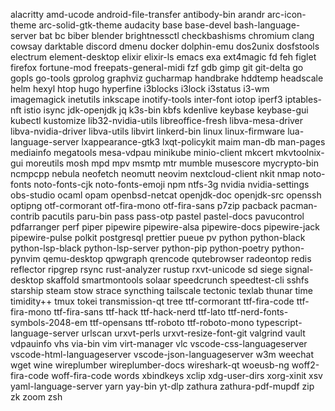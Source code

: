 alacritty
amd-ucode
android-file-transfer
antibody-bin
arandr
arc-icon-theme
arc-solid-gtk-theme
audacity
base
base-devel
bash-language-server
bat
bc
biber
blender
brightnessctl
checkbashisms
chromium
clang
cowsay
darktable
discord
dmenu
docker
dolphin-emu
dos2unix
dosfstools
electrum
element-desktop
elixir
elixir-ls
emacs
exa
ext4magic
fd
feh
figlet
firefox
fortune-mod
freepats-general-midi
fzf
gdb
gimp
git
git-delta
go
gopls
go-tools
gprolog
graphviz
gucharmap
handbrake
hddtemp
headscale
helm
hexyl
htop
hugo
hyperfine
i3blocks
i3lock
i3status
i3-wm
imagemagick
inetutils
inkscape
inotify-tools
inter-font
iotop
iperf3
iptables-nft
istio
isync
jdk-openjdk
jq
k3s-bin
kbfs
kdenlive
keybase
keybase-gui
kubectl
kustomize
lib32-nvidia-utils
libreoffice-fresh
libva-mesa-driver
libva-nvidia-driver
libva-utils
libvirt
linkerd-bin
linux
linux-firmware
lua-language-server
lxappearance-gtk3
lxqt-policykit
maim
man-db
man-pages
mediainfo
megatools
mesa-vdpau
minikube
minio-client
mkcert
mkvtoolnix-gui
moreutils
mosh
mpd
mpv
msmtp
mtr
mumble
musescore
mycrypto-bin
ncmpcpp
nebula
neofetch
neomutt
neovim
nextcloud-client
nkit
nmap
noto-fonts
noto-fonts-cjk
noto-fonts-emoji
npm
ntfs-3g
nvidia
nvidia-settings
obs-studio
ocaml
opam
openbsd-netcat
openjdk-doc
openjdk-src
openssh
optipng
otf-cormorant
otf-fira-mono
otf-fira-sans
p7zip
pacback
pacman-contrib
pacutils
paru-bin
pass
pass-otp
pastel
pastel-docs
pavucontrol
pdfarranger
perf
piper
pipewire
pipewire-alsa
pipewire-docs
pipewire-jack
pipewire-pulse
polkit
postgresql
prettier
pueue
pv
python
python-black
python-lsp-black
python-lsp-server
python-pip
python-poetry
python-pynvim
qemu-desktop
qpwgraph
qrencode
qutebrowser
radeontop
redis
reflector
ripgrep
rsync
rust-analyzer
rustup
rxvt-unicode
sd
siege
signal-desktop
skaffold
smartmontools
solaar
speedcrunch
speedtest-cli
sshfs
starship
steam
stow
strace
syncthing
tailscale
tectonic
texlab
thunar
time
timidity++
tmux
tokei
transmission-qt
tree
ttf-cormorant
ttf-fira-code
ttf-fira-mono
ttf-fira-sans
ttf-hack
ttf-hack-nerd
ttf-lato
ttf-nerd-fonts-symbols-2048-em
ttf-opensans
ttf-roboto
ttf-roboto-mono
typescript-language-server
urlscan
urxvt-perls
urxvt-resize-font-git
valgrind
vault
vdpauinfo
vhs
via-bin
vim
virt-manager
vlc
vscode-css-languageserver
vscode-html-languageserver
vscode-json-languageserver
w3m
weechat
wget
wine
wireplumber
wireplumber-docs
wireshark-qt
woeusb-ng
woff2-fira-code
woff-fira-code
words
xbindkeys
xclip
xdg-user-dirs
xorg-xinit
xsv
yaml-language-server
yarn
yay-bin
yt-dlp
zathura
zathura-pdf-mupdf
zip
zk
zoom
zsh

